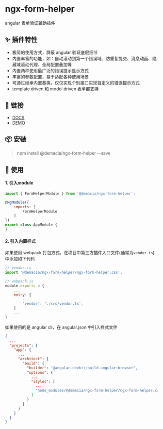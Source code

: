 # ngx-form-helper
angular 表单验证辅助插件

## ✨ 插件特性
- 极简的使用方式，屏蔽 angular 验证底层细节
- 内置丰富的功能，如：自动滚动到第一个错误域、防重复提交、消息动画、隐藏域滚动代理、全局配置叠加等
- 内置两种使用最广泛的错误提示显示方式
- 丰富的参数配置，易于适配各种使用场景
- 可通过继承内置基类，仅仅实现个别接口实现自定义的错误提示方式
- template driven 和 model driven 表单都支持

## 🔗 链接
- [DOCS](https://zw277856645.gitlab.io/ngx-form-helper)
- [DEMO](https://zw277856645.gitlab.io/ngx-form-helper/#/demo)

## 📦 安装
> npm install @demacia/ngx-form-helper --save

## 🔨 使用
#### 1. 引入module
``` js
import { FormHelperModule } from '@demacia/ngx-form-helper';

@NgModule({
    imports: [
        FormHelperModule
    ]
})
export class AppModule {
}
```

#### 2. 引入内置样式
如果使用 webpack 打包方式，在项目中第三方插件入口文件(通常为`vendor.ts`)中添加如下代码
``` js
// vendor.ts
import '@demacia/ngx-form-helper/ngx-form-helper.css';
```
``` js
// webpack.js
module.exports = {
    ...
    entry: {
        ...
        'vendor': './src/vendor.ts',
    }
    ...
}
```

如果使用的是 angular cli，在 angular.json 中引入样式文件
``` json
{
  ...
  "projects": {
    "app": {
      ...
      "architect": {
        "build": {
          "builder": "@angular-devkit/build-angular:browser",
          "options": {
            ...
            "styles": [
              ...
              "node_modules/@demacia/ngx-form-helper/ngx-form-helper.css"
            ]
          }
        }
      }
    }
  }
}
```
